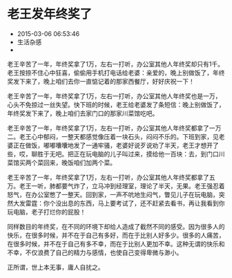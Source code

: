 # 老王发年终奖了
- 2015-03-06 06:53:46
- 生活杂感
- 

<!--markdown-->老王辛苦了一年，年终奖拿了1万，左右一打听，办公室其他人年终奖却只有1千。老王按捺不住心中狂喜，偷偷用手机打电话给老婆：亲爱的，晚上别做饭了，年终奖发下来了，晚上咱们去你一直惦记着的那家西餐厅，好好庆祝一下！

 

老王辛苦了一年，年终奖拿了1万，左右一打听，办公室其他人年终奖也是一万，心头不免掠过一丝失望。快下班的时候，老王给老婆发了条短信：晚上别做饭了，年终奖发下来了，晚上咱们去家门口的那家川菜馆吃吧。

 

老王辛苦了一年，年终奖拿了1万，左右一打听，办公室其他人年终奖都拿了一万二。老王心中郁闷，一整天都感觉像压着一块石头，闷闷不乐的。下班到家，见老婆正在做饭，嘟嘟囔囔地发了一通牢骚，老婆好说歹说劝了半天，老王才想开了些，哎，聊胜于无吧。把正在玩电脑的儿子叫过来，摸给他一百块：去，到门口川菜馆买两个菜回来，晚饭咱们加两个菜。

 

老王辛苦了一年，年终奖拿了1万，左右一打听，办公室其他人年终奖都拿了五万。老王一听，肺都要气炸了，立马冲到经理室，理论了半天，无果。老王强忍着怒气，在办公室憋了一整天。回到家，一声不吭地生闷气，瞥见儿子在玩电脑，突然大发雷霆：你个没出息的东西，马上要考试了，还不赶紧去看书，再让我看到你玩电脑，老子打烂你的屁股！

 

同样数目的年终奖，在不同的环境下却给人造成了截然不同的感受。因为很多人的快乐，在很多时候，并不在于自己有多好，而在于比别人好多少。很多的人痛苦，在很多时候，并不在于自己有多不幸，而在于比别人更加不幸。这种无谓的快乐和不幸，不仅浪费了自己的精力与感情，也使自己变得卑微与渺小。

 

正所谓，世上本无事，庸人自扰之。